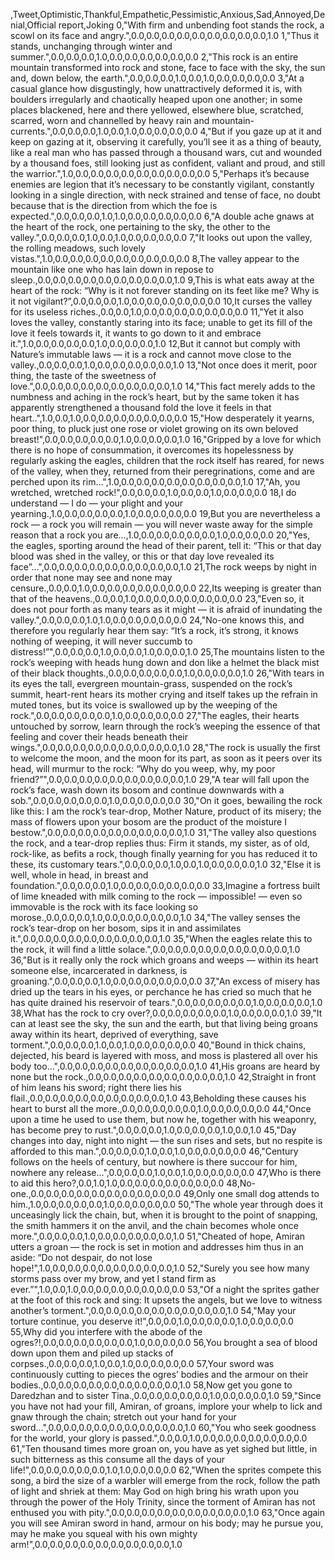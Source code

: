 ,Tweet,Optimistic,Thankful,Empathetic,Pessimistic,Anxious,Sad,Annoyed,Denial,Official report,Joking
0,"With firm and unbending foot stands the rock, a scowl on its face and angry.",0.0,0.0,0.0,0.0,0.0,0.0,0.0,0.0,0.0,1.0
1,"Thus it stands, unchanging through winter and summer.",0.0,0.0,0.0,1.0,0.0,0.0,0.0,0.0,0.0,0.0
2,"This rock is an entire mountain transformed into rock and stone, face to face with the sky, the sun and, down below, the earth.",0.0,0.0,0.0,1.0,0.0,1.0,0.0,0.0,0.0,0.0
3,"At a casual glance how disgustingly, how unattractively deformed it is, with boulders irregularly and chaotically heaped upon one another; in some places blackened, here and there yellowed, elsewhere blue, scratched, scarred, worn and channelled by heavy rain and mountain-currents.",0.0,0.0,0.0,1.0,0.0,1.0,0.0,0.0,0.0,0.0
4,"But if you gaze up at it and keep on gazing at it, observing it carefully, you’ll see it as a thing of beauty, like a real man who has passed through a thousand wars, cut and wounded by a thousand foes, still looking just as confident, valiant and proud, and still the warrior.",1.0,0.0,0.0,0.0,0.0,0.0,0.0,0.0,0.0,0.0
5,"Perhaps it’s because enemies are legion that it’s necessary to be constantly vigilant, constantly looking in a single direction, with neck strained and tense of face, no doubt because that is the direction from which the foe is expected.",0.0,0.0,0.0,1.0,1.0,0.0,0.0,0.0,0.0,0.0
6,"A double ache gnaws at the heart of the rock, one pertaining to the sky, the other to the valley.",0.0,0.0,0.0,1.0,0.0,1.0,0.0,0.0,0.0,0.0
7,"It looks out upon the valley, the rolling meadows, such lovely vistas.",1.0,0.0,0.0,0.0,0.0,0.0,0.0,0.0,0.0,0.0
8,The valley appear to the mountain like one who has lain down in repose to sleep.,0.0,0.0,0.0,0.0,0.0,0.0,0.0,0.0,0.0,1.0
9,This is what eats away at the heart of the rock: “Why is it not forever standing on its feet like me? Why is it not vigilant?”,0.0,0.0,0.0,1.0,0.0,0.0,0.0,0.0,0.0,0.0
10,It curses the valley for its useless riches.,0.0,0.0,1.0,0.0,0.0,0.0,0.0,0.0,0.0,0.0
11,"Yet it also loves the valley, constantly staring into its face; unable to get its fill of the love it feels towards it, it wants to go down to it and embrace it.",1.0,0.0,0.0,0.0,0.0,1.0,0.0,0.0,0.0,1.0
12,But it cannot but comply with Nature’s immutable laws — it is a rock and cannot move close to the valley.,0.0,0.0,0.0,1.0,0.0,0.0,0.0,0.0,0.0,1.0
13,"Not once does it merit, poor thing, the taste of the sweetness of love.",0.0,0.0,0.0,0.0,0.0,0.0,0.0,0.0,0.0,1.0
14,"This fact merely adds to the numbness and aching in the rock’s heart, but by the same token it has apparently strengthened a thousand fold the love it feels in that heart..",1.0,0.0,1.0,0.0,0.0,0.0,0.0,0.0,0.0,0.0
15,"How desperately it yearns, poor thing, to pluck just one rose or violet growing on its own beloved breast!",0.0,0.0,0.0,0.0,0.0,1.0,0.0,0.0,0.0,1.0
16,"Gripped by a love for which there is no hope of consummation, it overcomes its hopelessness by regularly asking the eagles, children that the rock itself has reared, for news of the valley, when they, returned from their peregrinations, come and are perched upon its rim…",1.0,0.0,0.0,0.0,0.0,0.0,0.0,0.0,0.0,1.0
17,"Ah, you wretched, wretched rock!",0.0,0.0,0.0,1.0,0.0,0.0,1.0,0.0,0.0,0.0
18,I do understand — I do — your plight and your yearning.,1.0,0.0,0.0,0.0,0.0,1.0,0.0,0.0,0.0,0.0
19,But you are nevertheless a rock — a rock you will remain — you will never waste away for the simple reason that a rock you are…,1.0,0.0,0.0,0.0,0.0,0.0,1.0,0.0,0.0,0.0
20,"Yes, the eagles, sporting around the head of their parent, tell it: “This or that day blood was shed in the valley, or this or that day love revealed its face”…",0.0,0.0,0.0,0.0,0.0,0.0,0.0,0.0,0.0,1.0
21,The rock weeps by night in order that none may see and none may censure.,0.0,0.0,1.0,0.0,0.0,0.0,0.0,0.0,0.0,0.0
22,Its weeping is greater than that of the heavens.,0.0,0.0,1.0,0.0,0.0,0.0,0.0,0.0,0.0,0.0
23,"Even so, it does not pour forth as many tears as it might — it is afraid of inundating the valley.",0.0,0.0,0.0,1.0,1.0,0.0,0.0,0.0,0.0,0.0
24,"No-one knows this, and therefore you regularly hear them say: “It’s a rock, it’s strong, it knows nothing of weeping, it will never succumb to distress!”",0.0,0.0,0.0,1.0,0.0,0.0,1.0,0.0,0.0,1.0
25,The mountains listen to the rock’s weeping with heads hung down and don like a helmet the black mist of their black thoughts.,0.0,0.0,0.0,0.0,0.0,1.0,0.0,0.0,0.0,1.0
26,"With tears in its eyes the tall, evergreen mountain-grass, suspended on the rock’s summit, heart-rent hears its mother crying and itself takes up the refrain in muted tones, but its voice is swallowed up by the weeping of the rock.",0.0,0.0,0.0,0.0,0.0,1.0,0.0,0.0,0.0,0.0
27,"The eagles, their hearts untouched by sorrow, learn through the rock’s weeping the essence of that feeling and cover their heads beneath their wings.",0.0,0.0,0.0,0.0,0.0,0.0,0.0,0.0,0.0,1.0
28,"The rock is usually the first to welcome the moon, and the moon for its part, as soon as it peers over its head, will murmur to the rock: “Why do you weep, why, my poor friend?”",0.0,0.0,0.0,0.0,0.0,0.0,0.0,0.0,0.0,1.0
29,"A tear will fall upon the rock’s face, wash down its bosom and continue downwards with a sob.",0.0,0.0,0.0,0.0,0.0,1.0,0.0,0.0,0.0,0.0
30,"On it goes, bewailing the rock like this: I am the rock’s tear-drop, Mother Nature, product of its misery; the mass of flowers upon your bosom are the product of the moisture I bestow.",0.0,0.0,0.0,0.0,0.0,0.0,0.0,0.0,0.0,1.0
31,"The valley also questions the rock, and a tear-drop replies thus: Firm it stands, my sister, as of old, rock-like, as befits a rock, though finally yearning for you has reduced it to these, its customary tears.",0.0,0.0,0.0,1.0,0.0,1.0,0.0,0.0,0.0,1.0
32,"Else it is well, whole in head, in breast and foundation.",0.0,0.0,0.0,1.0,0.0,0.0,0.0,0.0,0.0,0.0
33,Imagine a fortress built of lime kneaded with milk coming to the rock — impossible! — even so immovable is the rock with its face looking so morose.,0.0,0.0,0.0,1.0,0.0,0.0,0.0,0.0,0.0,1.0
34,"The valley senses the rock’s tear-drop on her bosom, sips it in and assimilates it.",0.0,0.0,0.0,0.0,0.0,0.0,0.0,0.0,0.0,1.0
35,"When the eagles relate this to the rock, it will find a little solace.",0.0,0.0,0.0,0.0,0.0,0.0,0.0,0.0,0.0,1.0
36,"But is it really only the rock which groans and weeps — within its heart someone else, incarcerated in darkness, is groaning.",0.0,0.0,0.0,1.0,0.0,0.0,0.0,0.0,0.0,0.0
37,"An excess of misery has dried up the tears in his eyes, or perchance he has cried so much that he has quite drained his reservoir of tears.",0.0,0.0,0.0,0.0,0.0,1.0,0.0,0.0,0.0,1.0
38,What has the rock to cry over?,0.0,0.0,0.0,0.0,0.0,1.0,0.0,0.0,0.0,1.0
39,"It can at least see the sky, the sun and the earth, but that living being groans away within its heart, deprived of everything, save torment.",0.0,0.0,0.0,1.0,0.0,1.0,0.0,0.0,0.0,0.0
40,"Bound in thick chains, dejected, his beard is layered with moss, and moss is plastered all over his body too…",0.0,0.0,0.0,0.0,0.0,0.0,0.0,0.0,0.0,1.0
41,His groans are heard by none but the rock.,0.0,0.0,0.0,0.0,0.0,0.0,0.0,0.0,0.0,1.0
42,Straight in front of him leans his sword; right there lies his flail.,0.0,0.0,0.0,0.0,0.0,0.0,0.0,0.0,0.0,1.0
43,Beholding these causes his heart to burst all the more.,0.0,0.0,0.0,0.0,0.0,1.0,0.0,0.0,0.0,0.0
44,"Once upon a time he used to use them, but now he, together with his weaponry, has become prey to rust.",0.0,0.0,0.0,1.0,0.0,0.0,0.0,1.0,0.0,1.0
45,"Day changes into day, night into night — the sun rises and sets, but no respite is afforded to this man.",0.0,0.0,0.0,1.0,0.0,1.0,0.0,0.0,0.0,0.0
46,"Century follows on the heels of century, but nowhere is there succour for him, nowhere any release…",0.0,0.0,0.0,1.0,0.0,1.0,0.0,0.0,0.0,0.0
47,Who is there to aid this hero?,0.0,1.0,1.0,0.0,0.0,0.0,0.0,0.0,0.0,0.0
48,No-one.,0.0,0.0,0.0,0.0,0.0,0.0,0.0,0.0,0.0,0.0
49,Only one small dog attends to him.,1.0,0.0,0.0,0.0,0.0,1.0,0.0,0.0,0.0,0.0
50,"The whole year through does it unceasingly lick the chain, but, when it is brought to the point of snapping, the smith hammers it on the anvil, and the chain becomes whole once more.",0.0,0.0,0.0,1.0,0.0,0.0,0.0,0.0,0.0,1.0
51,"Cheated of hope, Amiran utters a groan — the rock is set in  motion and addresses him thus in an aside: “Do not despair, do not lose hope!",1.0,0.0,0.0,0.0,0.0,0.0,0.0,0.0,0.0,1.0
52,"Surely you see how many storms pass over my brow, and yet I stand firm as ever.”",1.0,0.0,1.0,0.0,0.0,0.0,0.0,0.0,0.0,0.0
53,"Of a night the sprites gather at the foot of this rock and sing: It upsets the angels, but we love to witness another’s torment.",0.0,0.0,0.0,0.0,0.0,0.0,0.0,0.0,0.0,1.0
54,"May your torture continue, you deserve it!",0.0,0.0,1.0,0.0,0.0,0.0,1.0,0.0,0.0,0.0
55,Why did you interfere with the abode of the ogres?!,0.0,0.0,0.0,0.0,0.0,0.0,1.0,0.0,0.0,0.0
56,You brought a sea of blood down upon them and piled up stacks of corpses.,0.0,0.0,0.0,1.0,0.0,1.0,0.0,0.0,0.0,0.0
57,Your sword was continuously cutting to pieces the ogres’ bodies and the armour on their bodies.,0.0,0.0,0.0,0.0,0.0,0.0,0.0,0.0,0.0,1.0
58,Now get you gone to Daredzhan and to sister Tina.,0.0,0.0,0.0,0.0,0.0,1.0,0.0,0.0,0.0,1.0
59,"Since you have not had your fill, Amiran, of groans, implore your whelp to lick and gnaw through the chain; stretch out your hand for your sword…",0.0,0.0,0.0,0.0,0.0,0.0,0.0,0.0,0.0,1.0
60,"You who seek goodness for the world, your glory is passed.",0.0,0.0,1.0,0.0,0.0,0.0,0.0,0.0,0.0,0.0
61,"Ten thousand times more groan on, you have as yet sighed but little, in such bitterness as this consume all the days of your life!",0.0,0.0,0.0,0.0,0.0,1.0,1.0,0.0,0.0,0.0
62,"When the sprites compete this song, a bird the size of a warbler will emerge from the rock, follow the path of light and shriek at them: May God on high bring his wrath upon you through the power of the Holy Trinity, since the torment of Amiran has not enthused you with pity.",0.0,0.0,0.0,0.0,0.0,0.0,0.0,0.0,0.0,1.0
63,"Once again you will see Amiran sword in hand, armour on his body;  may he pursue you, may he make you squeal with his own mighty arm!",0.0,0.0,0.0,0.0,0.0,0.0,0.0,0.0,0.0,1.0
